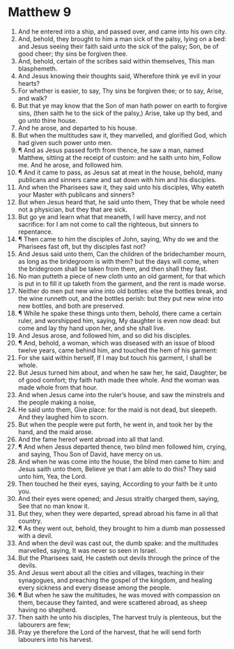 ﻿# Matthew 9
1. And he entered into a ship, and passed over, and came into his own city. 
2. And, behold, they brought to him a man sick of the palsy, lying on a bed: and Jesus seeing their faith said unto the sick of the palsy; Son, be of good cheer; thy sins be forgiven thee. 
3. And, behold, certain of the scribes said within themselves, This man blasphemeth. 
4. And Jesus knowing their thoughts said, Wherefore think ye evil in your hearts? 
5. For whether is easier, to say, Thy sins be forgiven thee; or to say, Arise, and walk? 
6. But that ye may know that the Son of man hath power on earth to forgive sins, (then saith he to the sick of the palsy,) Arise, take up thy bed, and go unto thine house. 
7. And he arose, and departed to his house. 
8. But when the multitudes saw it, they marvelled, and glorified God, which had given such power unto men. 
9. ¶ And as Jesus passed forth from thence, he saw a man, named Matthew, sitting at the receipt of custom: and he saith unto him, Follow me. And he arose, and followed him. 
10. ¶ And it came to pass, as Jesus sat at meat in the house, behold, many publicans and sinners came and sat down with him and his disciples. 
11. And when the Pharisees saw it, they said unto his disciples, Why eateth your Master with publicans and sinners? 
12. But when Jesus heard that, he said unto them, They that be whole need not a physician, but they that are sick. 
13. But go ye and learn what that meaneth, I will have mercy, and not sacrifice: for I am not come to call the righteous, but sinners to repentance. 
14. ¶ Then came to him the disciples of John, saying, Why do we and the Pharisees fast oft, but thy disciples fast not? 
15. And Jesus said unto them, Can the children of the bridechamber mourn, as long as the bridegroom is with them? but the days will come, when the bridegroom shall be taken from them, and then shall they fast. 
16. No man putteth a piece of new cloth unto an old garment, for that which is put in to fill it up taketh from the garment, and the rent is made worse. 
17. Neither do men put new wine into old bottles: else the bottles break, and the wine runneth out, and the bottles perish: but they put new wine into new bottles, and both are preserved. 
18. ¶ While he spake these things unto them, behold, there came a certain ruler, and worshipped him, saying, My daughter is even now dead: but come and lay thy hand upon her, and she shall live. 
19. And Jesus arose, and followed him, and so did his disciples. 
20. ¶ And, behold, a woman, which was diseased with an issue of blood twelve years, came behind him, and touched the hem of his garment: 
21. For she said within herself, If I may but touch his garment, I shall be whole. 
22. But Jesus turned him about, and when he saw her, he said, Daughter, be of good comfort; thy faith hath made thee whole. And the woman was made whole from that hour. 
23. And when Jesus came into the ruler’s house, and saw the minstrels and the people making a noise, 
24. He said unto them, Give place: for the maid is not dead, but sleepeth. And they laughed him to scorn. 
25. But when the people were put forth, he went in, and took her by the hand, and the maid arose. 
26. And the fame hereof went abroad into all that land. 
27. ¶ And when Jesus departed thence, two blind men followed him, crying, and saying, Thou Son of David, have mercy on us. 
28. And when he was come into the house, the blind men came to him: and Jesus saith unto them, Believe ye that I am able to do this? They said unto him, Yea, the Lord. 
29. Then touched he their eyes, saying, According to your faith be it unto you. 
30. And their eyes were opened; and Jesus straitly charged them, saying, See that no man know it. 
31. But they, when they were departed, spread abroad his fame in all that country. 
32. ¶ As they went out, behold, they brought to him a dumb man possessed with a devil. 
33. And when the devil was cast out, the dumb spake: and the multitudes marvelled, saying, It was never so seen in Israel. 
34. But the Pharisees said, He casteth out devils through the prince of the devils. 
35. And Jesus went about all the cities and villages, teaching in their synagogues, and preaching the gospel of the kingdom, and healing every sickness and every disease among the people. 
36. ¶ But when he saw the multitudes, he was moved with compassion on them, because they fainted, and were scattered abroad, as sheep having no shepherd. 
37. Then saith he unto his disciples, The harvest truly is plenteous, but the labourers are few; 
38. Pray ye therefore the Lord of the harvest, that he will send forth labourers into his harvest. 
